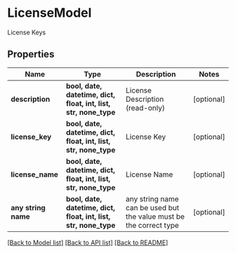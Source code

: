 # LicenseModel

License Keys

## Properties
Name | Type | Description | Notes
------------ | ------------- | ------------- | -------------
**description** | **bool, date, datetime, dict, float, int, list, str, none_type** | License Description (read-only) | [optional] 
**license_key** | **bool, date, datetime, dict, float, int, list, str, none_type** | License Key | [optional] 
**license_name** | **bool, date, datetime, dict, float, int, list, str, none_type** | License Name | [optional] 
**any string name** | **bool, date, datetime, dict, float, int, list, str, none_type** | any string name can be used but the value must be the correct type | [optional]

[[Back to Model list]](../README.md#documentation-for-models) [[Back to API list]](../README.md#documentation-for-api-endpoints) [[Back to README]](../README.md)


